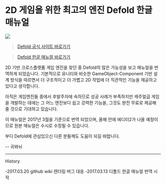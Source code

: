 # 2D 게임을 위한 최고의 엔진 Defold 한글 매뉴얼
![](http://www.defold.com/static/defold/blossom-with-phone.png)

> [Defold 공식 사이트 바로가기](http://www.defold.com)


> [Defold 한글 매뉴얼 바로가기](https://github.com/kuimoani/defold/wiki/CREATE%20WITH%20DEFOLD)

2D 기반 크로스플랫폼 게임 엔진을 찾던 중 Defold의 많은 가능성을 보고 매뉴얼을 번역하게 되었습니다. 기본적으로 유니티와 비슷한 GameObject-Component 기반 설계 방식을 따르면서 더 구조적이고 더 가볍고 2D 작업에 더 직관적인 기능을 제공하고 있다고 생각합니다.

아직은 게임엔진들 중에서 후발주자에 속하므로 성공 사례가 부족하지만 캐주얼급 게임을 개발하는 데에는 그 어느 엔진보다 쉽고 강력한 기능을, 그것도 완전 무료로 제공해 줄 것으로 기대하고 있습니다.

이 매뉴얼은 2017년 3월을 기준으로 번역 되었으며, 올해 안에 에디터2가 나올 예정이므로 원본 매뉴얼은 수시로 수정될 수 있습니다.

부디 Defold에 관심있으신 다른 분들께도 도움이 되길 바랍니다.

-- 귀뫄뉘

------------
History

-2017.03.20 github wiki 렌더링 버그 대응
-2017.03.13 디폴드 한글 매뉴얼 번역 시작
